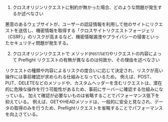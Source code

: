 1. クロスオリジンリクエストに制約が無かった場合、どのような問題が発生するか述べなさい

悪意のあるウェブサイトが、ユーザーの認証情報を利用して他のサイトにリクエストを送信し、機密情報を取得する「クロスサイトリクエストフォージェリ（CSRF）」のリスクが高まるなど、機密情報漏洩やプライバシーの侵害といったセキュリティ問題が発生する。

2. クロスオリジンリクエストで メソッド(`POST`/`GET`)やリクエストの内容によって Preflight リクエストの有無が異なるのは何故か、その理由を述べなさい

リクエストの種類や内容によるリスクの度合いに応じて決定され、リスクが高い操作には事前確認が求められる仕組みとなっているため。
例えば、POST、PUT、DELETEなどのメソッドや、カスタムヘッダーを含むリクエストは、潜在的に危険な操作を行う可能性があるため、事前にサーバーに確認する仕組みになっている。
加えて確認が必要ないものは省略することでパフォーマンス低下を抑えている。
例えば、GETやHEADメソッドは、一般的に安全と見なされ、データの取得のみを行うため、Preflightリクエストを省略することでパフォーマンスを向上さている。